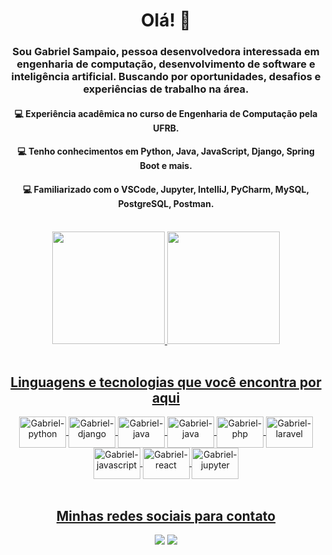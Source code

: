 <div align="center">
<h1>Olá! 👋</h1>
<h3>Sou Gabriel Sampaio, pessoa desenvolvedora interessada em engenharia de computação, desenvolvimento de software e inteligência artificial. Buscando por oportunidades, desafios e experiências de trabalho na área.</h3>

<h4>💻 Experiência acadêmica no curso de Engenharia de Computação pela UFRB.</h4>
<h4>💻 Tenho conhecimentos em Python, Java, JavaScript, Django, Spring Boot e mais.</h4>
<h4>💻 Familiarizado com o VSCode, Jupyter, IntelliJ, PyCharm, MySQL, PostgreSQL, Postman.</h4>

</div>

<br>

<div align="center">
  <a href="https://github.com/gabriel61">
  <img height="180em" src="https://github-readme-stats.vercel.app/api?username=gabriel61&show_icons=true&theme=dracula&include_all_commits=true&count_private=true"/>
  <img height="180em" src="https://github-readme-stats.vercel.app/api/top-langs/?username=gabriel61&layout=compact&langs_count=7&theme=dracula"/>
</div>

<br>

<div align="center" style="display: inline_block"><h2>Linguagens e tecnologias que você encontra por aqui</h2>
          
  <img align="center" alt="Gabriel-python" height="50" width="75" src="https://cdn.jsdelivr.net/gh/devicons/devicon/icons/python/python-original-wordmark.svg">
  <img align="center" alt="Gabriel-django" height="50" width="75" src="https://cdn.jsdelivr.net/gh/devicons/devicon/icons/django/django-plain-wordmark.svg">
  <img align="center" alt="Gabriel-java" height="50" width="75" src="https://cdn.jsdelivr.net/gh/devicons/devicon/icons/java/java-original-wordmark.svg">
  <img align="center" alt="Gabriel-java" height="50" width="75" src="https://cdn.jsdelivr.net/gh/devicons/devicon/icons/spring/spring-original-wordmark.svg">
  <img align="center" alt="Gabriel-php" height="50" width="75"src="https://cdn.jsdelivr.net/gh/devicons/devicon/icons/php/php-original.svg">
  <img align="center" alt="Gabriel-laravel" height="50" width="75" src="https://cdn.jsdelivr.net/gh/devicons/devicon/icons/laravel/laravel-original-wordmark.svg">
  <img align="center" alt="Gabriel-javascript" height="50" width="75" src="https://cdn.jsdelivr.net/gh/devicons/devicon/icons/javascript/javascript-original.svg">
  <img align="center" alt="Gabriel-react" height="50" width="75" src="https://cdn.jsdelivr.net/gh/devicons/devicon/icons/react/react-original-wordmark.svg">
  <img align="center" alt="Gabriel-jupyter" height="50" width="75" src="https://cdn.jsdelivr.net/gh/devicons/devicon/icons/jupyter/jupyter-original-wordmark.svg">
          
</div>

<br>

<div align="center" style="display: inline_block"><h2>Minhas redes sociais para contato</h2>
  
  <a href = "mailto:sogabris@gmail.com"><img src="https://img.shields.io/badge/-Gmail-%23333?style=for-the-badge&logo=gmail&logoColor=white" target="_blank"></a>
  <a href="https://www.linkedin.com/in/sogabris" target="_blank"><img src="https://img.shields.io/badge/-LinkedIn-%230077B5?style=for-the-badge&logo=linkedin&logoColor=white" target="_blank"></a> 
    
</div>
